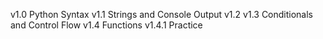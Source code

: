 v1.0 Python Syntax
v1.1 Strings and Console Output
v1.2 
v1.3 Conditionals and Control Flow
v1.4 Functions
v1.4.1 Practice